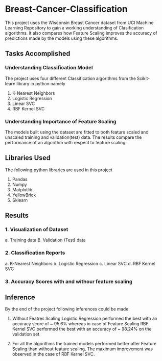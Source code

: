# Breast-Cancer-Classification
This project uses the Wisconsin Breast Cancer dataset from UCI Machine Learning Repository to gain a working understanding of Clasification algorithms. It also compares how Feature Scaling improves the accuracy of predictions made by the models using these algorithms.

## Tasks Accomplished

### Understanding Classification Model
The project uses four different Classification algorithms from the Scikit-learn library in python namely
  1. K-Nearest Neighbors
  2. Logistic Regression
  3. Linear SVC
  4. RBF Kernel SVC
### Understanding Importance of Feature Scaling
The models built using the dataset are fitted to both feature scaled and unscaled training and validation(test) data. The results compare the performance of an algorithm with respect to feature scaling.

## Libraries Used
The following python libraries are used in this project
  1. Pandas
  2. Numpy
  4. Matplotlib
  5. YellowBrick
  7. Sklearn

## Results

### 1. Visualization of Dataset

a. Training data
B. Validation (Test) data

### 2. Classification Reports

a. K-Nearest Neighbors
b. Logistic Regression
c. Linear SVC
d. RBF Kernel SVC

### 3. Accuracy Scores with and withour feature scaling

## Inference
By the end of the project following inferences could be made:
1. Without Featres Scaling Logistic Regression performed the best with an accuracy score of ~ 95.6% whereas in case of Feature Scaling RBF Kernel SVC performed the best with an accuracy of ~ 98.24% on the validation set.

2. For all the algorithms the trained models performed better after Feature Scaling than without feature scaling. The maximum improvement was observed in the case of RBF Kernel SVC. 
